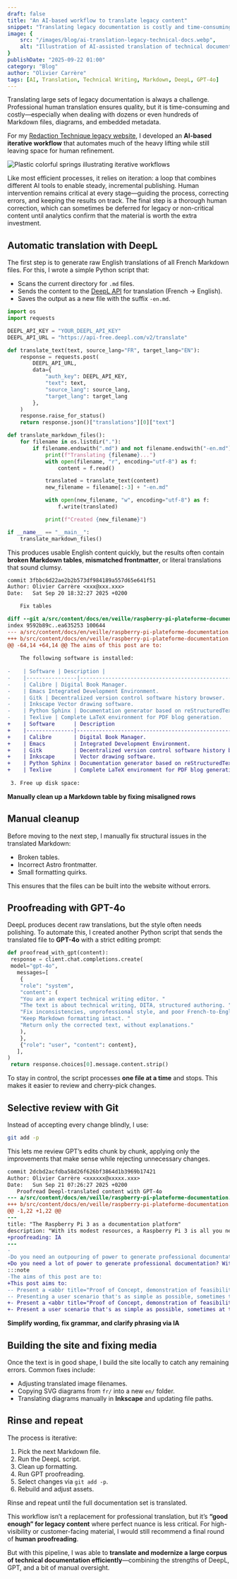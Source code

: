 ```yaml
---
draft: false
title: "An AI-based workflow to translate legacy content"
snippet: "Translating legacy documentation is costly and time-consuming. This post shows how I combined DeepL, GPT-4o, and a bit of manual editing to efficiently translate French Markdown files into polished English—good enough for legacy content and easy to iterate."
image: {
    src: "/images/blog/ai-translation-legacy-technical-docs.webp",
    alt: "Illustration of AI-assisted translation of technical documentation"
}
publishDate: "2025-09-22 01:00"
category: "Blog"
author: "Olivier Carrère"
tags: [AI, Translation, Technical Writing, Markdown, DeepL, GPT-4o]
---
```


Translating large sets of legacy documentation is always a challenge. Professional human translation ensures quality, but it is time-consuming and costly—especially when dealing with dozens or even hundreds of Markdown files, diagrams, and embedded metadata.

For my [Redaction Technique legacy website](https://docs.redaction-technique.org/fr/), I developed an **AI-based iterative workflow** that automates much of the heavy lifting while still leaving space for human refinement.

![Plastic colorful springs illustrating iterative workflows](/images/blog/ai-translation-legacy-technical-docs-large.webp)

Like most efficient processes, it relies on iteration: a loop that combines different AI tools to enable steady, incremental publishing. Human intervention remains critical at every stage—guiding the process, correcting errors, and keeping the results on track. The final step is a thorough human correction, which can sometimes be deferred for legacy or non-critical content until analytics confirm that the material is worth the extra investment.

## Automatic translation with DeepL

The first step is to generate raw English translations of all French Markdown files. For this, I wrote a simple Python script that:

* Scans the current directory for `.md` files.
* Sends the content to the [DeepL API](https://www.deepl.com/docs-api) for translation (French → English).
* Saves the output as a new file with the suffix `-en.md`.

```python
import os
import requests

DEEPL_API_KEY = "YOUR_DEEPL_API_KEY"
DEEPL_API_URL = "https://api-free.deepl.com/v2/translate"

def translate_text(text, source_lang="FR", target_lang="EN"):
    response = requests.post(
        DEEPL_API_URL,
        data={
            "auth_key": DEEPL_API_KEY,
            "text": text,
            "source_lang": source_lang,
            "target_lang": target_lang
        },
    )
    response.raise_for_status()
    return response.json()["translations"][0]["text"]

def translate_markdown_files():
    for filename in os.listdir("."):
        if filename.endswith(".md") and not filename.endswith("-en.md"):
            print(f"Translating {filename}...")
            with open(filename, "r", encoding="utf-8") as f:
                content = f.read()

            translated = translate_text(content)
            new_filename = filename[:-3] + "-en.md"

            with open(new_filename, "w", encoding="utf-8") as f:
                f.write(translated)

            print(f"Created {new_filename}")

if __name__ == "__main__":
    translate_markdown_files()
```

This produces usable English content quickly, but the results often contain **broken Markdown tables**, **mismatched frontmatter**, or literal translations that sound clumsy.


```diff
commit 3fbbc6d22ae2b2b573df984189a557d65e641f51
Author: Olivier Carrère <xxx@xxx.xxx>
Date:   Sat Sep 20 18:32:27 2025 +0200

    Fix tables

diff --git a/src/content/docs/en/veille/raspberry-pi-plateforme-documentation.md b/src/content/docs/en/veille/raspberry-pi-plateforme-documentation.md
index 9592b89c..ea635253 100644
--- a/src/content/docs/en/veille/raspberry-pi-plateforme-documentation.md
+++ b/src/content/docs/en/veille/raspberry-pi-plateforme-documentation.md
@@ -64,14 +64,14 @@ The aims of this post are to:
 
    The following software is installed:
 
-    | Software | Description |
-    |----------------|----------------------------------------------------------|
-    | Calibre | Digital Book Manager.
-    | Emacs Integrated Development Environment.
-    | Gitk | Decentralized version control software history browser.
-    | Inkscape Vector drawing software.
-    | Python Sphinx | Documentation generator based on reStructuredText format.
-    | Texlive | Complete LaTeX environment for PDF blog generation.
+    | Software      | Description                                               |
+    |---------------|-----------------------------------------------------------|
+    | Calibre       | Digital Book Manager.                                     |
+    | Emacs         | Integrated Development Environment.                       |
+    | Gitk          | Decentralized version control software history browser.   |
+    | Inkscape      | Vector drawing software.                                  |
+    | Python Sphinx | Documentation generator based on reStructuredText format. |
+    | Texlive       | Complete LaTeX environment for PDF blog generation.       |
 
 3. Free up disk space:
 ```
**Manually clean up a Markdown table by fixing misaligned rows**


## Manual cleanup

Before moving to the next step, I manually fix structural issues in the translated Markdown:

* Broken tables.
* Incorrect Astro frontmatter.
* Small formatting quirks.

This ensures that the files can be built into the website without errors.

## Proofreading with GPT-4o

DeepL produces decent raw translations, but the style often needs polishing. To automate this, I created another Python script that sends the translated file to **GPT-4o** with a strict editing prompt:

```python
def proofread_with_gpt(content):
 response = client.chat.completions.create(
 model="gpt-4o",
   messages=[
    {
    "role": "system",
    "content": (
    "You are an expert technical writing editor. "
    "The text is about technical writing, DITA, structured authoring. "
    "Fix inconsistencies, unprofessional style, and poor French-to-English translations. "
    "Keep Markdown formatting intact. "
    "Return only the corrected text, without explanations."
    ),
    },
    {"role": "user", "content": content},
   ],
)
 return response.choices[0].message.content.strip()
```

To stay in control, the script processes **one file at a time** and stops. This makes it easier to review and cherry-pick changes.

## Selective review with Git

Instead of accepting every change blindly, I use:

```bash
git add -p
```

This lets me review GPT’s edits chunk by chunk, applying only the improvements that make sense while rejecting unnecessary changes.

```diff
commit 2dcbd2acfdba58d26f626bf3864d1b3969b17421
Author: Olivier Carrère <xxxxxx@xxxxx.xxx>
Date:   Sun Sep 21 07:26:27 2025 +0200
   Proofread Deepl-translated content with GPT-4o
--- a/src/content/docs/en/veille/raspberry-pi-plateforme-documentation.md
+++ b/src/content/docs/en/veille/raspberry-pi-plateforme-documentation.md
@@ -1,22 +1,22 @@
---
title: "The Raspberry Pi 3 as a documentation platform"
description: "With its modest resources, a Raspberry Pi 3 is all you need to create, manage and generate documentation in PDF, HTML or EPUB format."
+proofreading: IA
---
-
-Do you need an outpouring of power to generate professional documentation? With its single gigabyte of RAM and smartphone-like processor, the Raspberry Pi 3 seems to be positioned as a good office workstation from the 2000s... In practice, however, it turns out that a CPU costing around 40 euros is more than enough to create, manage and generate documentation in PDF, HTML or other formats.
+Do you need a lot of power to generate professional documentation? With its single gigabyte of RAM and smartphone-like processor, the Raspberry Pi 3 seems fit for an early 2000s office workstation. In practice, however, a CPU costing around 40 euros is more than enough to create, manage, and generate documentation in PDF, HTML, or other formats.
:::note
-The aims of this post are to:
+This post aims to:
-- Present a <abbr title="Proof of Concept, demonstration of feasibility">POC</abbr> and use minimal resources to create, manage and publish professional documentation. Most operations therefore take place in text mode, under Linux. While the solutions presented here also work in graphical mode under Windows, they may not be available under Windows 10 IoT, intended for the Raspberry Pi 3.
-- Presenting a user scenario that's as simple as possible, sometimes to the detriment of technical elegance.
+- Present a <abbr title="Proof of Concept, demonstration of feasibility">POC</abbr> and use minimal resources to create, manage, and publish professional documentation. Most operations occur in text mode under Linux. While these solutions work in graphical mode under Windows, they may not be available on Windows 10 IoT, intended for the Raspberry Pi 3.
+- Present a user scenario that's as simple as possible, sometimes at the expense of technical elegance.
```
**Simplify wording, fix grammar, and clarify phrasing via IA**

## Building the site and fixing media

Once the text is in good shape, I build the site locally to catch any remaining errors. Common fixes include:

* Adjusting translated image filenames.
* Copying SVG diagrams from `fr/` into a new `en/` folder.
* Translating diagrams manually in **Inkscape** and updating file paths.

## Rinse and repeat

The process is iterative:

1. Pick the next Markdown file.
2. Run the DeepL script.
3. Clean up formatting.
4. Run GPT proofreading.
5. Select changes via `git add -p`.
6. Rebuild and adjust assets.

Rinse and repeat until the full documentation set is translated.

This workflow isn’t a replacement for professional translation, but it’s **“good enough” for legacy content** where perfect nuance is less critical. For high-visibility or customer-facing material, I would still recommend a final round of **human proofreading**.

But with this pipeline, I was able to **translate and modernize a large corpus of technical documentation efficiently**—combining the strengths of DeepL, GPT, and a bit of manual oversight.
